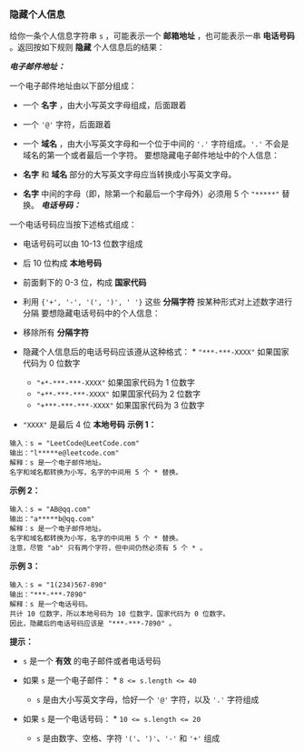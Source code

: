### 隐藏个人信息 ###
给你一条个人信息字符串 `s` ，可能表示一个 **邮箱地址** ，也可能表示一串 **电话号码** 。返回按如下规则 **隐藏** 个人信息后的结果：

_**电子邮件地址：**_

一个电子邮件地址由以下部分组成：

* 一个 **名字** ，由大小写英文字母组成，后面跟着
* 一个 `'@'` 字符，后面跟着
* 一个 **域名** ，由大小写英文字母和一个位于中间的 `'.'` 字符组成。`'.'` 不会是域名的第一个或者最后一个字符。
要想隐藏电子邮件地址中的个人信息：

* **名字** 和 **域名** 部分的大写英文字母应当转换成小写英文字母。
* **名字** 中间的字母（即，除第一个和最后一个字母外）必须用 5 个 `"*****"` 替换。
_**电话号码：**_

一个电话号码应当按下述格式组成：

* 电话号码可以由 10-13 位数字组成
* 后 10 位构成 **本地号码**
* 前面剩下的 0-3 位，构成 **国家代码**
* 利用 `{'+', '-', '(', ')', ' '}` 这些 **分隔字符** 按某种形式对上述数字进行分隔
要想隐藏电话号码中的个人信息：

* 移除所有 **分隔字符**
* 隐藏个人信息后的电话号码应该遵从这种格式：    * `"***-***-XXXX"` 如果国家代码为 0 位数字
    * `"+*-***-***-XXXX"` 如果国家代码为 1 位数字
    * `"+**-***-***-XXXX"` 如果国家代码为 2 位数字
    * `"+***-***-***-XXXX"` 如果国家代码为 3 位数字

* `"XXXX"` 是最后 4 位 **本地号码**
**示例 1：**

```
输入：s = "LeetCode@LeetCode.com"
输出："l*****e@leetcode.com"
解释：s 是一个电子邮件地址。
名字和域名都转换为小写，名字的中间用 5 个 * 替换。
```

**示例 2：**

```
输入：s = "AB@qq.com"
输出："a*****b@qq.com"
解释：s 是一个电子邮件地址。
名字和域名都转换为小写，名字的中间用 5 个 * 替换。
注意，尽管 "ab" 只有两个字符，但中间仍然必须有 5 个 * 。
```

**示例 3：**

```
输入：s = "1(234)567-890"
输出："***-***-7890"
解释：s 是一个电话号码。
共计 10 位数字，所以本地号码为 10 位数字，国家代码为 0 位数字。
因此，隐藏后的电话号码应该是 "***-***-7890" 。
```



**提示：**

* `s` 是一个 **有效** 的电子邮件或者电话号码
* 如果 `s` 是一个电子邮件：    * `8 <= s.length <= 40`
    * `s` 是由大小写英文字母，恰好一个 `'@'` 字符，以及 `'.'` 字符组成

* 如果 `s` 是一个电话号码：    * `10 <= s.length <= 20`
    * `s` 是由数字、空格、字符 `'('`、`')'`、`'-'` 和 `'+'` 组成




